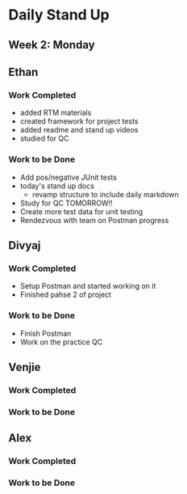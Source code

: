 # Daily Stand Up 
## Week 2: Monday

## Ethan

### Work Completed

- added RTM materials
- created framework for project tests
- added readme and stand up videos
- studied for QC
### Work to be Done

- Add pos/negative JUnit tests
- today's stand up docs
  - revamp structure to include daily markdown
- Study for QC TOMORROW!!
- Create more test data for unit testing
- Rendezvous with team on Postman progress

## Divyaj

### Work Completed

- Setup Postman and started working on it
- Finished pahse 2 of project

### Work to be Done

- Finish Postman
- Work on the practice QC

## Venjie

### Work Completed

### Work to be Done

## Alex

### Work Completed

### Work to be Done
